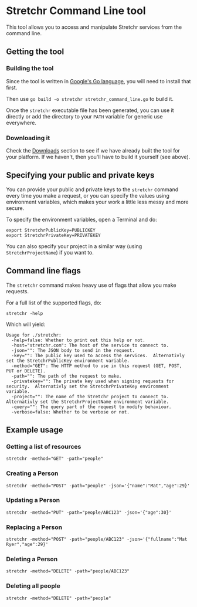 # Stretchr Command Line tool

This tool allows you to access and manipulate Stretchr services from the command line.

## Getting the tool

### Building the tool

Since the tool is written in [Google's Go language](http://www.golang.org/), you will need to install 
that first.

Then use `go build -o stretchr stretchr_command_line.go` to build it.

Once the `stretchr` executable file has been generated, you can use it directly or add the directory to your `PATH` variable for generic use everywhere.

### Downloading it

Check the [Downloads](https://github.com/stretchrcom/stretchr-go/downloads) section to see if we have already
built the tool for your platform.  If we haven't, then you'll have to build it yourself (see above).

## Specifying your public and private keys

You can provide your public and private keys to the `stretchr` command every time you make a request, or you can specify the values using environment 
variables, which makes your work a little less messy and more secure.

To specify the environment variables, open a Terminal and do:

    export StretchrPublicKey=PUBLICKEY
    export StretchrPrivateKey=PRIVATEKEY

You can also specify your project in a similar way (using `StretchrProjectName`) if you want to.

## Command line flags

The `stretchr` command makes heavy use of flags that allow you make requests.

For a full list of the supported flags, do:

    stretchr -help

Which will yield:

    Usage for ./stretchr:
      -help=false: Whether to print out this help or not.
      -host="stretchr.com": The host of the service to connect to.
      -json="": The JSON body to send in the request.
      -key="": The public key used to access the services.  Alternativly set the StretchrPublicKey environment variable.
      -method="GET": The HTTP method to use in this request (GET, POST, PUT or DELETE).
      -path="": The path of the request to make.
      -privatekey="": The private key used when signing requests for security.  Alternativly set the StretchrPrivateKey environment variable.
      -project="": The name of the Stretchr project to connect to.  Alternativly set the StretchrProjectName environment variable.
      -query="": The query part of the request to modify behaviour.
      -verbose=false: Whether to be verbose or not.

## Example usage

### Getting a list of resources

    stretchr -method="GET" -path="people"
    
### Creating a Person

    stretchr -method="POST" -path="people" -json='{"name":"Mat","age":29}'
    
### Updating a Person

    stretchr -method="PUT" -path="people/ABC123" -json='{"age":30}'

### Replacing a Person

    stretchr -method="POST" -path="people/ABC123" -json='{"fullname":"Mat Ryer","age":29}'

### Deleting a Person

    stretchr -method="DELETE" -path="people/ABC123"
    
### Deleting all people

    stretchr -method="DELETE" -path="people"
